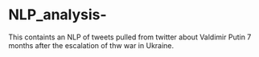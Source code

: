 # NLP_analysis-
This containts an NLP of tweets pulled from twitter about Valdimir Putin 7 months after the escalation of thw war in Ukraine.
